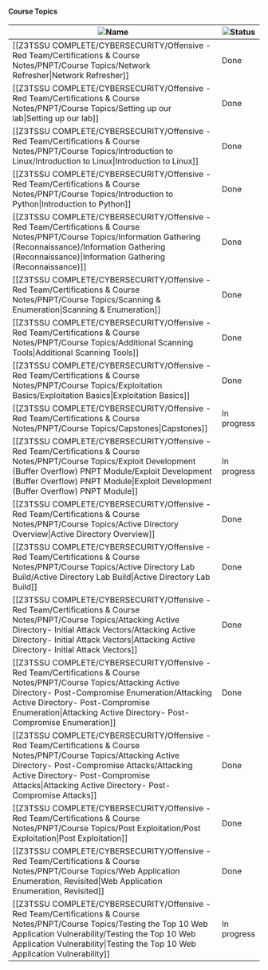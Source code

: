 #### Course Topics

|![](https://www.notion.so/icons/font_gray.svg)Name|![](https://www.notion.so/icons/burst_gray.svg)Status|
|---|---|
|[[Z3TSSU COMPLETE/CYBERSECURITY/Offensive - Red Team/Certifications & Course Notes/PNPT/Course Topics/Network Refresher\|Network Refresher]]|Done|
|[[Z3TSSU COMPLETE/CYBERSECURITY/Offensive - Red Team/Certifications & Course Notes/PNPT/Course Topics/Setting up our lab\|Setting up our lab]]|Done|
|[[Z3TSSU COMPLETE/CYBERSECURITY/Offensive - Red Team/Certifications & Course Notes/PNPT/Course Topics/Introduction to Linux/Introduction to Linux\|Introduction to Linux]]|Done|
|[[Z3TSSU COMPLETE/CYBERSECURITY/Offensive - Red Team/Certifications & Course Notes/PNPT/Course Topics/Introduction to Python\|Introduction to Python]]|Done|
|[[Z3TSSU COMPLETE/CYBERSECURITY/Offensive - Red Team/Certifications & Course Notes/PNPT/Course Topics/Information Gathering (Reconnaissance)/Information Gathering (Reconnaissance)\|Information Gathering (Reconnaissance)]]|Done|
|[[Z3TSSU COMPLETE/CYBERSECURITY/Offensive - Red Team/Certifications & Course Notes/PNPT/Course Topics/Scanning & Enumeration\|Scanning & Enumeration]]|Done|
|[[Z3TSSU COMPLETE/CYBERSECURITY/Offensive - Red Team/Certifications & Course Notes/PNPT/Course Topics/Additional Scanning Tools\|Additional Scanning Tools]]|Done|
|[[Z3TSSU COMPLETE/CYBERSECURITY/Offensive - Red Team/Certifications & Course Notes/PNPT/Course Topics/Exploitation Basics/Exploitation Basics\|Exploitation Basics]]|Done|
|[[Z3TSSU COMPLETE/CYBERSECURITY/Offensive - Red Team/Certifications & Course Notes/PNPT/Course Topics/Capstones\|Capstones]]|In progress|
|[[Z3TSSU COMPLETE/CYBERSECURITY/Offensive - Red Team/Certifications & Course Notes/PNPT/Course Topics/Exploit Development (Buffer Overflow) PNPT Module/Exploit Development (Buffer Overflow) PNPT Module\|Exploit Development (Buffer Overflow) PNPT Module]]|In progress|
|[[Z3TSSU COMPLETE/CYBERSECURITY/Offensive - Red Team/Certifications & Course Notes/PNPT/Course Topics/Active Directory Overview\|Active Directory Overview]]|Done|
|[[Z3TSSU COMPLETE/CYBERSECURITY/Offensive - Red Team/Certifications & Course Notes/PNPT/Course Topics/Active Directory Lab Build/Active Directory Lab Build\|Active Directory Lab Build]]|Done|
|[[Z3TSSU COMPLETE/CYBERSECURITY/Offensive - Red Team/Certifications & Course Notes/PNPT/Course Topics/Attacking Active Directory- Initial Attack Vectors/Attacking Active Directory- Initial Attack Vectors\|Attacking Active Directory- Initial Attack Vectors]]|Done|
|[[Z3TSSU COMPLETE/CYBERSECURITY/Offensive - Red Team/Certifications & Course Notes/PNPT/Course Topics/Attacking Active Directory- Post-Compromise Enumeration/Attacking Active Directory- Post-Compromise Enumeration\|Attacking Active Directory- Post-Compromise Enumeration]]|Done|
|[[Z3TSSU COMPLETE/CYBERSECURITY/Offensive - Red Team/Certifications & Course Notes/PNPT/Course Topics/Attacking Active Directory- Post-Compromise Attacks/Attacking Active Directory- Post-Compromise Attacks\|Attacking Active Directory- Post-Compromise Attacks]]|Done|
|[[Z3TSSU COMPLETE/CYBERSECURITY/Offensive - Red Team/Certifications & Course Notes/PNPT/Course Topics/Post Exploitation/Post Exploitation\|Post Exploitation]]|Done|
|[[Z3TSSU COMPLETE/CYBERSECURITY/Offensive - Red Team/Certifications & Course Notes/PNPT/Course Topics/Web Application Enumeration, Revisited\|Web Application Enumeration, Revisited]]|Done|
|[[Z3TSSU COMPLETE/CYBERSECURITY/Offensive - Red Team/Certifications & Course Notes/PNPT/Course Topics/Testing the Top 10 Web Application Vulnerability/Testing the Top 10 Web Application Vulnerability\|Testing the Top 10 Web Application Vulnerability]]|In progress|
